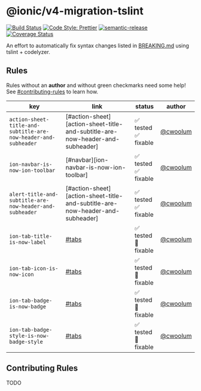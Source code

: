 # @ionic/v4-migration-tslint

[![Build Status][circle-badge]][circle-badge-url]
[![Code Style: Prettier](https://img.shields.io/badge/code_style-prettier-ff69b4.svg)](https://github.com/prettier/prettier)
[![semantic-release](https://img.shields.io/badge/%20%20%F0%9F%93%A6%F0%9F%9A%80-semantic--release-e10079.svg)](https://github.com/semantic-release/semantic-release)
[![Coverage Status](https://coveralls.io/repos/github/ionic-team/v4-migration-tslint/badge.svg?branch=master)](https://coveralls.io/github/ionic-team/v4-migration-tslint?branch=master)

An effort to automatically fix syntax changes listed in [BREAKING.md](https://github.com/ionic-team/ionic/blob/master/angular/BREAKING.md) using tslint + codelyzer.

## Rules

Rules without an **author** and without green checkmarks need some help! See [#contributing-rules](#contributing-rules) to learn how.

| key                                                            | link                                                                              | status                                                      | author                                  |
| -------------------------------------------------------------- | --------------------------------------------------------------------------------- | ----------------------------------------------------------- | --------------------------------------- |
| `action-sheet-title-and-subtitle-are-now-header-and-subheader` | [#action-sheet][action-sheet-title-and-subtitle-are-now-header-and-subheader]     | :white_check_mark: tested<br> :white_check_mark: fixable    | [@cwoolum](https://github.com/cwoolum/) |
| `ion-navbar-is-now-ion-toolbar`                                | [#navbar][ion-navbar-is-now-ion-toolbar]                                          | :white_check_mark: tested<br> :white_check_mark: fixable    | [@cwoolum](https://github.com/cwoolum/) |
| `alert-title-and-subtitle-are-now-header-and-subheader`        | [#action-sheet][action-sheet-title-and-subtitle-are-now-header-and-subheader]     | :white_check_mark: tested<br> :white_check_mark: fixable    | [@cwoolum](https://github.com/cwoolum/) |
| `ion-tab-title-is-now-label`                                   | [#tabs](https://github.com/ionic-team/ionic/blob/master/angular/BREAKING.md#tabs) | :white_check_mark: tested<br> :black_square_button: fixable | [@cwoolum](https://github.com/cwoolum/) |
| `ion-tab-icon-is-now-icon`                                     | [#tabs](https://github.com/ionic-team/ionic/blob/master/angular/BREAKING.md#tabs) | :white_check_mark: tested<br> :black_square_button: fixable | [@cwoolum](https://github.com/cwoolum/) |
| `ion-tab-badge-is-now-badge`                                   | [#tabs](https://github.com/ionic-team/ionic/blob/master/angular/BREAKING.md#tabs) | :white_check_mark: tested<br> :black_square_button: fixable | [@cwoolum](https://github.com/cwoolum/) |
| `ion-tab-badge-style-is-now-badge-style`                       | [#tabs](https://github.com/ionic-team/ionic/blob/master/angular/BREAKING.md#tabs) | :white_check_mark: tested<br> :black_square_button: fixable | [@cwoolum](https://github.com/cwoolum/) |

## Contributing Rules

TODO

[circle-badge]: https://circleci.com/gh/ionic-team/v4-migration-tslint.svg?style=shield
[circle-badge-url]: https://circleci.com/gh/ionic-team/v4-migration-tslint
